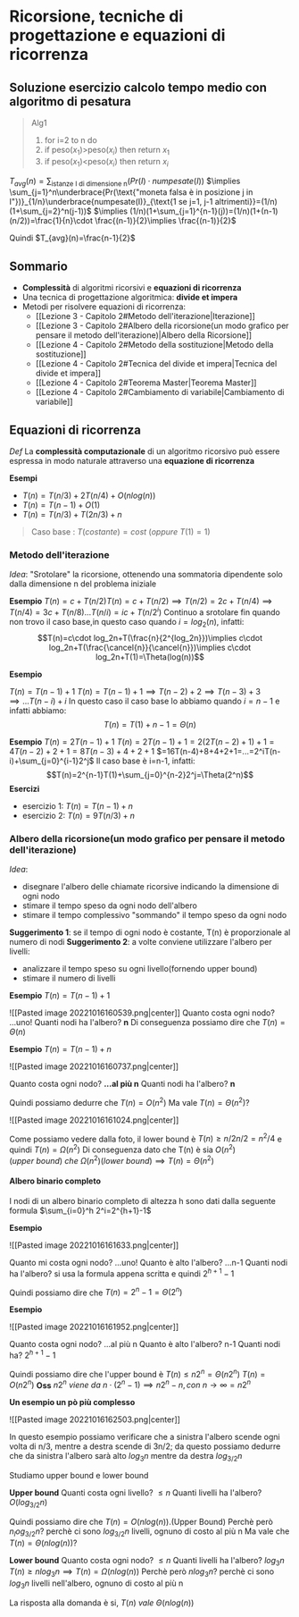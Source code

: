 # Ricorsione, tecniche di progettazione e equazioni di ricorrenza

## Soluzione esercizio calcolo tempo medio con algoritmo di pesatura

>Alg1
>1. for i=2 to n do
>2. if peso($x_1$)>peso($x_i$) then return $x_1$
>3. if peso($x_1$)<peso($x_i$) then return $x_i$

$T_{avg}(n)=\sum_{\text{istanze I di dimensione n}}(Pr(I)\cdot numpesate(I))$
$\implies \sum_{j=1}^n\underbrace{Pr(\text{"moneta falsa è in posizione j in I"})}_{1/n}\underbrace{numpesate(I)}_{\text{1 se j=1, j-1 altrimenti}}=(1/n)(1+\sum_{j=2}^n(j-1))$
$\implies (1/n)(1+\sum_{j=1}^{n-1}(j))=(1/n)(1+(n-1)(n/2))=\frac{1}{n}\cdot \frac{(n-1)}{2}\implies \frac{(n-1)}{2}$ 

Quindi $T_{avg}(n)=\frac{n-1}{2}$ 

## Sommario
- **Complessità** di algoritmi ricorsivi e **equazioni di ricorrenza**
- Una tecnica di progettazione algoritmica: **divide et impera**
- Metodi per risolvere equazioni di ricorrenza:
	- [[Lezione 3 - Capitolo 2#Metodo dell'iterazione|Iterazione]]
	- [[Lezione 3 - Capitolo 2#Albero della ricorsione(un modo grafico per pensare il metodo dell'iterazione)|Albero della Ricorsione]]
	- [[Lezione 4 - Capitolo 2#Metodo della sostituzione|Metodo della sostituzione]]
	- [[Lezione 4 - Capitolo 2#Tecnica del divide et impera|Tecnica del divide et impera]]
	- [[Lezione 4 - Capitolo 2#Teorema Master|Teorema Master]]
	- [[Lezione 4 - Capitolo 2#Cambiamento di variabile|Cambiamento di variabile]]

## Equazioni di ricorrenza

_Def_
La **complessità computazionale** di un algoritmo ricorsivo può essere espressa in modo naturale attraverso una **equazione di ricorrenza**

**Esempi**
- $T(n)=T(n/3)+2T(n/4)+O(nlog(n))$ 
- $T(n)=T(n-1)+O(1)$
- $T(n)=T(n/3)+T(2n/3)+n$

>Caso base : $T(costante)=cost\: (oppure\: T(1)=1)$

### Metodo dell'iterazione

_Idea_: "Srotolare" la ricorsione, ottenendo una sommatoria dipendente solo dalla dimensione n del problema iniziale

**Esempio**
$T(n)=c+T(n/2)$$T(n)=c+T(n/2)\implies T(n/2)=2c+T(n/4)\implies T(n/4)=3c+T(n/8)...T(n/i)=ic+T(n/2^i)$
Continuo a srotolare fin quando non trovo il caso base,in questo caso quando $i=log_2(n)$, infatti:
$$T(n)=c\cdot log_2n+T(\frac{n}{2^{log_2n}})\implies c\cdot log_2n+T(\frac{\cancel{n}}{\cancel{n}})\implies c\cdot log_2n+T(1)=\Theta(log(n))$$

**Esempio**

$T(n)=T(n-1)+1$
$T(n)=T(n-1)+1\implies T(n-2)+2\implies T(n-3)+3\implies ...T(n-i)+i$
In questo caso il caso base lo abbiamo quando $i=n-1$ e infatti abbiamo:
$$T(n)=T(1)+n-1=\Theta(n)$$

**Esempio**
$T(n)=2T(n-1)+1$
$T(n)=2T(n-1)+1=2(2T(n-2)+1)+1=4T(n-2)+2+1=8T(n-3)+4+2+1$
$=16T(n-4)+8+4+2+1=...=2^iT(n-i)+\sum_{j=0}^{i-1}2^j$
Il caso base è i=n-1, infatti:
$$T(n)=2^{n-1}T(1)+\sum_{j=0}^{n-2}2^j=\Theta(2^n)$$
**Esercizi**
- esercizio 1: $T(n)=T(n-1)+n$
- esercizio 2: $T(n)=9T(n/3)+n$

### Albero della ricorsione(un modo grafico per pensare il metodo dell'iterazione)

_Idea_:
- disegnare l'albero delle chiamate ricorsive indicando la dimensione di ogni nodo
- stimare il tempo speso da ogni nodo dell'albero
- stimare il tempo complessivo "sommando" il tempo speso da ogni nodo

**Suggerimento 1**: se il tempo di ogni nodo è costante, T(n) è proporzionale al numero di nodi
**Suggerimento 2**: a volte conviene utilizzare l'albero per livelli:
- analizzare il tempo speso su ogni livello(fornendo upper bound)
- stimare il numero di livelli

**Esempio**
$T(n)=T(n-1)+1$

![[Pasted image 20221016160539.png|center]]
Quanto costa ogni nodo? ...uno!
Quanti nodi ha l'albero? **n**
Di conseguenza possiamo dire che $T(n)=\Theta(n)$

**Esempio**
$T(n)=T(n-1)+n$

![[Pasted image 20221016160737.png|center]]

Quanto costa ogni nodo? **...al più n**
Quanti nodi ha l'albero? **n**

Quindi possiamo dedurre che $T(n)=O(n^2)$
Ma vale $T(n)=\Theta(n^2)$?

![[Pasted image 20221016161024.png|center]]

Come possiamo vedere dalla foto, il lower bound è $T(n)\geq n/2n/2=n^2/4$ e quindi $T(n)=\Omega(n^2)$
Di conseguenza dato che T(n) è sia $O(n^2)(upper\:bound)\:che\:\Omega(n^2)(lower\:bound)\implies T(n)=\Theta(n^2)$ 

#### Albero binario completo

I nodi di un albero binario completo di altezza h sono dati dalla seguente formula $\sum_{i=0}^h 2^i=2^{h+1}-1$ 

**Esempio**

![[Pasted image 20221016161633.png|center]]

Quanto mi costa ogni nodo? ...uno!
Quanto è alto l'albero? ...n-1
Quanti nodi ha l'albero? si usa la formula appena scritta e quindi $2^{h+1}-1$

Quindi possiamo dire che $T(n)=2^n-1=\Theta(2^n)$

**Esempio**

![[Pasted image 20221016161952.png|center]]

Quanto costa ogni nodo? ...al più n
Quanto è alto l'albero? n-1
Quanti nodi ha? $2^{h+1}-1$

Quindi possiamo dire che l'upper bound è $T(n)\leq n2^n=\Theta(n2^n)$ 
$T(n)=O(n2^n)$
**Oss** $n2^n\:viene\:da\:n\cdot(2^n-1)\implies n2^n-n,con\:n\to\infty = n2^n$ 

**Un esempio un pò più complesso**

![[Pasted image 20221016162503.png|center]]

In questo esempio possiamo verificare che a sinistra l'albero scende ogni volta di n/3, mentre a destra scende di 3n/2; da questo possiamo dedurre che da sinistra l'albero sarà alto $log_3n$ mentre da destra $log_{3/2}n$

Studiamo upper bound e lower bound

**Upper bound**
Quanti costa ogni livello? $\leq n$ 
Quanti livelli ha l'albero? $O(log_{3/2}n)$

Quindi possiamo dire che $T(n)=O(nlog(n))$.(Upper Bound)
Perchè però $n_log_{3/2}n$? perchè ci sono $log_{3/2}n$ livelli, ognuno di costo al più n
Ma vale che $T(n)=\Theta(nlog(n))$?

**Lower bound**
Quanto costa ogni nodo? $\leq n$
Quanti livelli ha l'albero? $log_3n$
$T(n)\geq nlog_3n\implies T(n)=\Omega(nlog(n))$ 
Perchè però $nlog_3n$? perchè ci sono $log_3n$ livelli nell'albero, ognuno di costo al più n

La risposta alla domanda è si, $T(n)\:vale\:\Theta(nlog(n))$ 